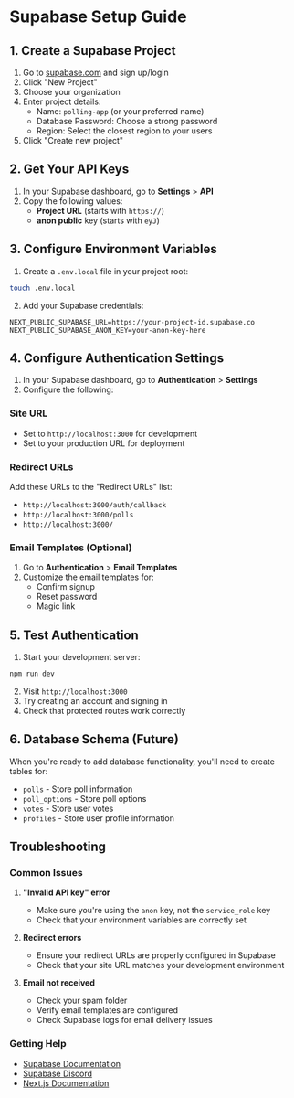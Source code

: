 # Supabase Setup Guide

## 1. Create a Supabase Project

1. Go to [supabase.com](https://supabase.com) and sign up/login
2. Click "New Project"
3. Choose your organization
4. Enter project details:
   - Name: `polling-app` (or your preferred name)
   - Database Password: Choose a strong password
   - Region: Select the closest region to your users
5. Click "Create new project"

## 2. Get Your API Keys

1. In your Supabase dashboard, go to **Settings** > **API**
2. Copy the following values:
   - **Project URL** (starts with `https://`)
   - **anon public** key (starts with `eyJ`)

## 3. Configure Environment Variables

1. Create a `.env.local` file in your project root:
```bash
touch .env.local
```

2. Add your Supabase credentials:
```env
NEXT_PUBLIC_SUPABASE_URL=https://your-project-id.supabase.co
NEXT_PUBLIC_SUPABASE_ANON_KEY=your-anon-key-here
```

## 4. Configure Authentication Settings

1. In your Supabase dashboard, go to **Authentication** > **Settings**
2. Configure the following:

### Site URL
- Set to `http://localhost:3000` for development
- Set to your production URL for deployment

### Redirect URLs
Add these URLs to the "Redirect URLs" list:
- `http://localhost:3000/auth/callback`
- `http://localhost:3000/polls`
- `http://localhost:3000/`

### Email Templates (Optional)
1. Go to **Authentication** > **Email Templates**
2. Customize the email templates for:
   - Confirm signup
   - Reset password
   - Magic link

## 5. Test Authentication

1. Start your development server:
```bash
npm run dev
```

2. Visit `http://localhost:3000`
3. Try creating an account and signing in
4. Check that protected routes work correctly

## 6. Database Schema (Future)

When you're ready to add database functionality, you'll need to create tables for:
- `polls` - Store poll information
- `poll_options` - Store poll options
- `votes` - Store user votes
- `profiles` - Store user profile information

## Troubleshooting

### Common Issues

1. **"Invalid API key" error**
   - Make sure you're using the `anon` key, not the `service_role` key
   - Check that your environment variables are correctly set

2. **Redirect errors**
   - Ensure your redirect URLs are properly configured in Supabase
   - Check that your site URL matches your development environment

3. **Email not received**
   - Check your spam folder
   - Verify email templates are configured
   - Check Supabase logs for email delivery issues

### Getting Help

- [Supabase Documentation](https://supabase.com/docs)
- [Supabase Discord](https://discord.supabase.com)
- [Next.js Documentation](https://nextjs.org/docs)
